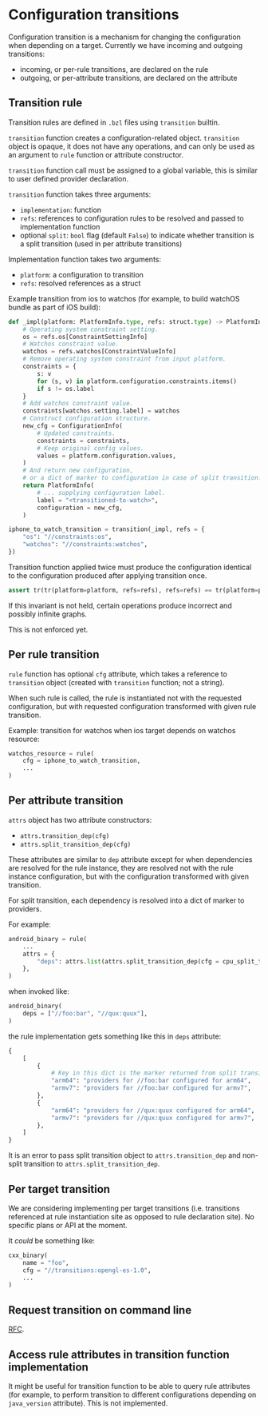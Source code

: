 # Configuration transitions

Configuration transition is a mechanism for changing the configuration
when depending on a target. Currently we have incoming and outgoing transitions:
* incoming, or per-rule transitions, are declared on the rule
* outgoing, or per-attribute transitions, are declared on the attribute

## Transition rule

Transition rules are defined in `.bzl` files using `transition` builtin.

`transition` function creates a configuration-related object.
`transition` object is opaque, it does not have any operations,
and can only be used as an argument to `rule` function or attribute constructor.

`transition` function call must be assigned to a global variable,
this is similar to user defined provider declaration.

`transition` function takes three arguments:
* `implementation`: function
* `refs`: references to configuration rules to be resolved and passed to implementation function
* optional `split`: `bool` flag (default `False`) to indicate whether transition
  is a split transition (used in per attribute transitions)

Implementation function takes two arguments:
* `platform`: a configuration to transition
* `refs`: resolved references as a struct

Example transition from ios to watchos (for example, to build watchOS bundle
as part of iOS build):

```python
def _impl(platform: PlatformInfo.type, refs: struct.type) -> PlatformInfo.type:
    # Operating system constraint setting.
    os = refs.os[ConstraintSettingInfo]
    # Watchos constraint value.
    watchos = refs.watchos[ConstraintValueInfo]
    # Remove operating system constraint from input platform.
    constraints = {
        s: v
        for (s, v) in platform.configuration.constraints.items()
        if s != os.label
    }
    # Add watchos constraint value.
    constraints[watchos.setting.label] = watchos
    # Construct configuration structure.
    new_cfg = ConfigurationInfo(
        # Updated constraints.
        constraints = constraints,
        # Keep original config values.
        values = platform.configuration.values,
    )
    # And return new configuration,
    # or a dict of marker to configuration in case of split transition.
    return PlatformInfo(
        # ... supplying configuration label.
        label = "<transitioned-to-watch>",
        configuration = new_cfg,
    )

iphone_to_watch_transition = transition(_impl, refs = {
    "os": "//constraints:os",
    "watchos": "//constraints:watchos",
})
```

Transition function applied twice must produce the configuration identical
to the configuration produced after applying transition once.

```python
assert tr(tr(platform=platform, refs=refs), refs=refs) == tr(platform=platform, refs=refs)
```

If this invariant is not held, certain operations produce incorrect
and possibly infinite graphs.

This is not enforced yet.

## Per rule transition

`rule` function has optional `cfg` attribute, which takes a reference to `transition` object
(created with `transition` function; not a string).

When such rule is called, the rule is instantiated not with the requested configuration,
but with requested configuration transformed with given rule transition.

Example: transition for watchos when ios target depends on watchos resource:

```python
watchos_resource = rule(
    cfg = iphone_to_watch_transition,
    ...
)
```

## Per attribute transition

`attrs` object has two attribute constructors:
* `attrs.transition_dep(cfg)`
* `attrs.split_transition_dep(cfg)`

These attributes are similar to `dep` attribute except for when dependencies are resolved
for the rule instance, they are resolved not with the rule instance configuration,
but with the configuration transformed with given transition.

For split transition, each dependency is resolved into a dict of marker to providers.

For example:

```python
android_binary = rule(
    ...
    attrs = {
        "deps": attrs.list(attrs.split_transition_dep(cfg = cpu_split_transition), default = []),
    },
)
```

when invoked like:

```python
android_binary(
    deps = ["//foo:bar", "//qux:quux"],
)
```

the rule implementation gets something like this in `deps` attribute:

```python
{
    [
        {
            # Key in this dict is the marker returned from split transition impl function.
            "arm64": "providers for //foo:bar configured for arm64",
            "armv7": "providers for //foo:bar configured for armv7",
        },
        {
            "arm64": "providers for //qux:quux configured for arm64",
            "armv7": "providers for //qux:quux configured for armv7",
        },
    ]
}
```

It is an error to pass split transition object to `attrs.transition_dep`
and non-split transition to `attrs.split_transition_dep`.

## Per target transition

We are considering implementing per target transitions
(i.e. transitions referenced at rule instantiation site as opposed to rule declaration site).
No specific plans or API at the moment.

It *could* be something like:

```python
cxx_binary(
    name = "foo",
    cfg = "//transitions:opengl-es-1.0",
    ...
)
```

## Request transition on command line

[RFC](https://www.internalfb.com/diff/D35136639).

## Access rule attributes in transition function implementation

It might be useful for transition function to be able to query rule attributes
(for example, to perform transition to different configurations depending on
`java_version` attribute). This is not implemented.
